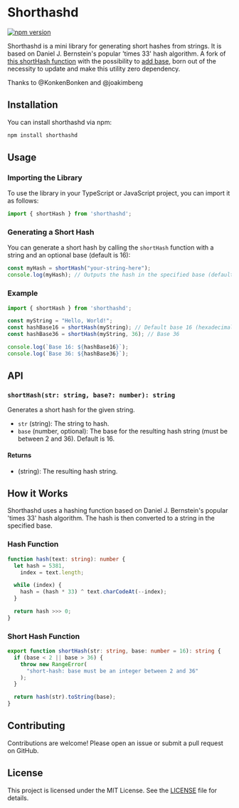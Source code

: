 # Shorthashd

[![npm version](https://badge.fury.io/js/shorthashd.svg)](https://badge.fury.io/js/shorthashd)

Shorthashd is a mini library for generating short hashes from strings. It is based on Daniel J. Bernstein's popular 'times 33' hash algorithm. A fork of [this shortHash function](https://github.com/joakimbeng/short-hash) with the possibility to [add base](https://github.com/joakimbeng/short-hash/pull/4/files), born out of the necessity to update and make this utility zero dependency.

Thanks to @KonkenBonken and @joakimbeng

## Installation

You can install shorthashd via npm:

```bash
npm install shorthashd
```

## Usage

### Importing the Library

To use the library in your TypeScript or JavaScript project, you can import it as follows:

```typescript
import { shortHash } from 'shorthashd';
```

### Generating a Short Hash

You can generate a short hash by calling the `shortHash` function with a string and an optional base (default is 16):

```typescript
const myHash = shortHash("your-string-here");
console.log(myHash); // Outputs the hash in the specified base (default is hexadecimal)
```

### Example

```typescript
import { shortHash } from 'shorthashd';

const myString = "Hello, World!";
const hashBase16 = shortHash(myString); // Default base 16 (hexadecimal)
const hashBase36 = shortHash(myString, 36); // Base 36

console.log(`Base 16: ${hashBase16}`);
console.log(`Base 36: ${hashBase36}`);
```

## API

### `shortHash(str: string, base?: number): string`

Generates a short hash for the given string.

- `str` (string): The string to hash.
- `base` (number, optional): The base for the resulting hash string (must be between 2 and 36). Default is 16.

#### Returns

- (string): The resulting hash string.

## How it Works

Shorthashd uses a hashing function based on Daniel J. Bernstein's popular 'times 33' hash algorithm. The hash is then converted to a string in the specified base.

### Hash Function

```typescript
function hash(text: string): number {
  let hash = 5381,
    index = text.length;

  while (index) {
    hash = (hash * 33) ^ text.charCodeAt(--index);
  }

  return hash >>> 0;
}
```

### Short Hash Function

```typescript
export function shortHash(str: string, base: number = 16): string {
  if (base < 2 || base > 36) {
    throw new RangeError(
      "short-hash: base must be an integer between 2 and 36"
    );
  }

  return hash(str).toString(base);
}
```

## Contributing

Contributions are welcome! Please open an issue or submit a pull request on GitHub.

## License

This project is licensed under the MIT License. See the [LICENSE](LICENSE) file for details.
